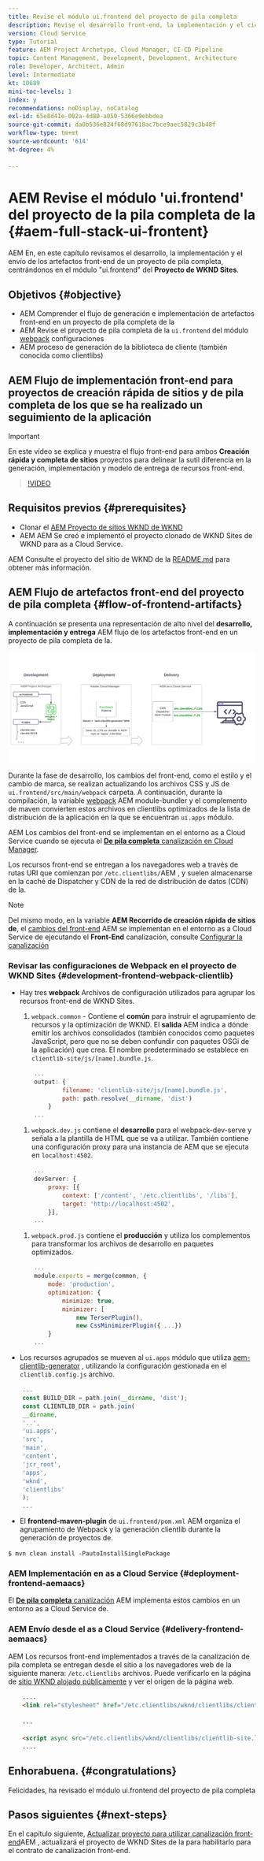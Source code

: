 ```yaml
---
title: Revise el módulo ui.frontend del proyecto de pila completa
description: Revise el desarrollo front-end, la implementación y el ciclo de vida de entrega de un proyecto de AEM Sites full-stack basado en Maven.
version: Cloud Service
type: Tutorial
feature: AEM Project Archetype, Cloud Manager, CI-CD Pipeline
topic: Content Management, Development, Development, Architecture
role: Developer, Architect, Admin
level: Intermediate
kt: 10689
mini-toc-levels: 1
index: y
recommendations: noDisplay, noCatalog
exl-id: 65e8d41e-002a-4d80-a050-5366e9ebbdea
source-git-commit: da0b536e824f68d97618ac7bce9aec5829c3b48f
workflow-type: tm+mt
source-wordcount: '614'
ht-degree: 4%

---
```


# AEM Revise el módulo &#39;ui.frontend&#39; del proyecto de la pila completa de la {#aem-full-stack-ui-frontent}

AEM En, en este capítulo revisamos el desarrollo, la implementación y el envío de los artefactos front-end de un proyecto de pila completa, centrándonos en el módulo &quot;ui.frontend&quot; del __Proyecto de WKND Sites__.


## Objetivos {#objective}

* AEM Comprender el flujo de generación e implementación de artefactos front-end en un proyecto de pila completa de la
* AEM Revise el proyecto de pila completa de la `ui.frontend` del módulo [webpack](https://webpack.js.org/) configuraciones
* AEM proceso de generación de la biblioteca de cliente (también conocida como clientlibs)

## AEM Flujo de implementación front-end para proyectos de creación rápida de sitios y de pila completa de los que se ha realizado un seguimiento de la aplicación

>[!IMPORTANT]
>
>En este vídeo se explica y muestra el flujo front-end para ambos **Creación rápida y completa de sitios** proyectos para delinear la sutil diferencia en la generación, implementación y modelo de entrega de recursos front-end.

>[!VIDEO](https://video.tv.adobe.com/v/3409344?quality=12&learn=on)

## Requisitos previos {#prerequisites}


* Clonar el [AEM Proyecto de sitios WKND de WKND](https://github.com/adobe/aem-guides-wknd)
* AEM AEM Se creó e implementó el proyecto clonado de WKND Sites de WKND para as a Cloud Service.

AEM Consulte el proyecto del sitio de WKND de la [README.md](https://github.com/adobe/aem-guides-wknd/blob/main/README.md) para obtener más información.

## AEM Flujo de artefactos front-end del proyecto de pila completa {#flow-of-frontend-artifacts}

A continuación se presenta una representación de alto nivel del __desarrollo, implementación y entrega__ AEM flujo de los artefactos front-end en un proyecto de pila completa de la.

![Desarrollo, implementación y entrega de artefactos front-end](assets/Dev-Deploy-Delivery-AEM-Project.png)


Durante la fase de desarrollo, los cambios del front-end, como el estilo y el cambio de marca, se realizan actualizando los archivos CSS y JS de `ui.frontend/src/main/webpack` carpeta. A continuación, durante la compilación, la variable [webpack](https://webpack.js.org/) AEM module-bundler y el complemento de maven convierten estos archivos en clientlibs optimizados de la lista de distribución de la aplicación en la que se encuentran `ui.apps` módulo.

AEM Los cambios del front-end se implementan en el entorno as a Cloud Service cuando se ejecuta el [__De pila completa__ canalización en Cloud Manager](https://experienceleague.adobe.com/docs/experience-manager-cloud-service/content/implementing/using-cloud-manager/cicd-pipelines/introduction-ci-cd-pipelines.html).

Los recursos front-end se entregan a los navegadores web a través de rutas URI que comienzan por `/etc.clientlibs/`AEM , y suelen almacenarse en la caché de Dispatcher y CDN de la red de distribución de datos (CDN) de la.


>[!NOTE]
>
> Del mismo modo, en la variable __AEM Recorrido de creación rápida de sitios de__, el [cambios del front-end](https://experienceleague.adobe.com/docs/experience-manager-cloud-service/content/sites/administering/site-creation/quick-site/customize-theme.html) AEM se implementan en el entorno as a Cloud Service de ejecutando el __Front-End__ canalización, consulte [Configurar la canalización](https://experienceleague.adobe.com/docs/experience-manager-cloud-service/content/sites/administering/site-creation/quick-site/pipeline-setup.html)

### Revisar las configuraciones de Webpack en el proyecto de WKND Sites {#development-frontend-webpack-clientlib}

* Hay tres __webpack__ Archivos de configuración utilizados para agrupar los recursos front-end de WKND Sites.

   1. `webpack.common` - Contiene el __común__ para instruir el agrupamiento de recursos y la optimización de WKND. El __salida__ AEM indica a dónde emitir los archivos consolidados (también conocidos como paquetes JavaScript, pero que no se deben confundir con paquetes OSGi de la aplicación) que crea. El nombre predeterminado se establece en `clientlib-site/js/[name].bundle.js`.

   ```javascript
       ...
       output: {
               filename: 'clientlib-site/js/[name].bundle.js',
               path: path.resolve(__dirname, 'dist')
           }
       ...    
   ```

   1. `webpack.dev.js` contiene el __desarrollo__ para el webpack-dev-serve y señala a la plantilla de HTML que se va a utilizar. También contiene una configuración proxy para una instancia de AEM que se ejecuta en `localhost:4502`.

   ```javascript
       ...
       devServer: {
           proxy: [{
               context: ['/content', '/etc.clientlibs', '/libs'],
               target: 'http://localhost:4502',
           }],
       ...    
   ```

   1. `webpack.prod.js` contiene el __producción__ y utiliza los complementos para transformar los archivos de desarrollo en paquetes optimizados.

   ```javascript
       ...
       module.exports = merge(common, {
           mode: 'production',
           optimization: {
               minimize: true,
               minimizer: [
                   new TerserPlugin(),
                   new CssMinimizerPlugin({ ...})
           }
       ...    
   ```


* Los recursos agrupados se mueven al `ui.apps` módulo que utiliza [aem-clientlib-generator](https://www.npmjs.com/package/aem-clientlib-generator) , utilizando la configuración gestionada en el `clientlib.config.js` archivo.

```javascript
    ...
    const BUILD_DIR = path.join(__dirname, 'dist');
    const CLIENTLIB_DIR = path.join(
    __dirname,
    '..',
    'ui.apps',
    'src',
    'main',
    'content',
    'jcr_root',
    'apps',
    'wknd',
    'clientlibs'
    );
    ...
```

* El __frontend-maven-plugin__ de `ui.frontend/pom.xml` AEM organiza el agrupamiento de Webpack y la generación clientlib durante la generación de proyectos de.

`$ mvn clean install -PautoInstallSinglePackage`

### AEM Implementación en as a Cloud Service {#deployment-frontend-aemaacs}

El [__De pila completa__ canalización](https://experienceleague.adobe.com/docs/experience-manager-cloud-service/content/implementing/using-cloud-manager/cicd-pipelines/introduction-ci-cd-pipelines.html?#full-stack-pipeline) AEM implementa estos cambios en un entorno as a Cloud Service de.


### AEM Envío desde el as a Cloud Service {#delivery-frontend-aemaacs}

AEM Los recursos front-end implementados a través de la canalización de pila completa se entregan desde el sitio a los navegadores web de la siguiente manera: `/etc.clientlibs` archivos. Puede verificarlo en la página de [sitio WKND alojado públicamente](https://wknd.site/content/wknd/us/en.html) y ver el origen de la página web.

```html
    ....
    <link rel="stylesheet" href="/etc.clientlibs/wknd/clientlibs/clientlib-site.lc-181cd4102f7f49aa30eea548a7715c31-lc.min.css" type="text/css">

    ...

    <script async src="/etc.clientlibs/wknd/clientlibs/clientlib-site.lc-d4e7c03fe5c6a405a23b3ca1cc3dcd3d-lc.min.js"></script>
    ....
```

## Enhorabuena. {#congratulations}

Felicidades, ha revisado el módulo ui.frontend del proyecto de pila completa

## Pasos siguientes {#next-steps}

En el capítulo siguiente, [Actualizar proyecto para utilizar canalización front-end](update-project.md)AEM , actualizará el proyecto de WKND Sites de la para habilitarlo para el contrato de canalización front-end.
